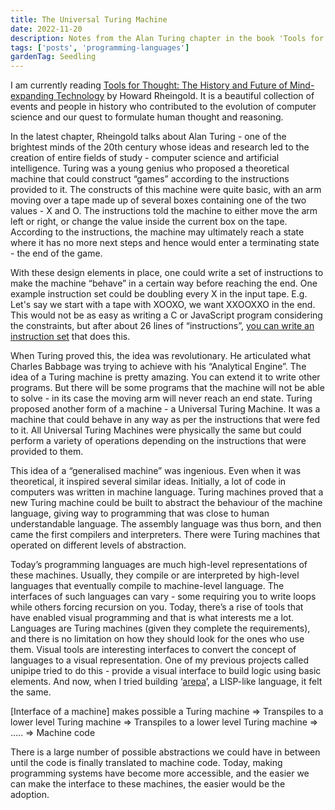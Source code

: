 ```yaml
---
title: The Universal Turing Machine
date: 2022-11-20
description: Notes from the Alan Turing chapter in the book 'Tools for Thought'
tags: ['posts', 'programming-languages']
gardenTag: Seedling
---
```


I am currently reading [Tools for Thought: The History and Future of Mind-expanding Technology](https://www.rheingold.com/texts/tft/01.html#Chap01) by Howard Rheingold. It is a beautiful collection of events and people in history who contributed to the evolution of computer science and our quest to formulate human thought and reasoning.

In the latest chapter, Rheingold talks about Alan Turing - one of the brightest minds of the 20th century whose ideas and research led to the creation of entire fields of study - computer science and artificial intelligence. Turing was a young genius who proposed a theoretical machine that could construct “games” according to the instructions provided to it. The constructs of this machine were quite basic, with an arm moving over a tape made up of several boxes containing one of the two values - X and O. The instructions told the machine to either move the arm left or right, or change the value inside the current box on the tape. According to the instructions, the machine may ultimately reach a state where it has no more next steps and hence would enter a terminating state - the end of the game.

With these design elements in place, one could write a set of instructions to make the machine “behave” in a certain way before reaching the end. One example instruction set could be doubling every X in the input tape. E.g. Let's say we start with a tape with XOOXO, we want XXOOXXO in the end. This would not be as easy as writing a C or JavaScript program considering the constraints, but after about 26 lines of “instructions”, [you can write an instruction set](https://cs.stackexchange.com/questions/106098/turing-machine-which-will-double-every-b-in-all-inputted-string) that does this.

When Turing proved this, the idea was revolutionary. He articulated what Charles Babbage was trying to achieve with his “Analytical Engine”. The idea of a Turing machine is pretty amazing. You can extend it to write other programs. But there will be some programs that the machine will not be able to solve - in its case the moving arm will never reach an end state. Turing proposed another form of a machine - a Universal Turing Machine. It was a machine that could behave in any way as per the instructions that were fed to it. All Universal Turing Machines were physically the same but could perform a variety of operations depending on the instructions that were provided to them.

This idea of a “generalised machine” was ingenious. Even when it was theoretical, it inspired several similar ideas. Initially, a lot of code in computers was written in machine language. Turing machines proved that a new Turing machine could be built to abstract the behaviour of the machine language, giving way to programming that was close to human understandable language. The assembly language was thus born, and then came the first compilers and interpreters. There were Turing machines that operated on different levels of abstraction.

Today’s programming languages are much high-level representations of these machines. Usually, they compile or are interpreted by high-level languages that eventually compile to machine-level language. The interfaces of such languages can vary - some requiring you to write loops while others forcing recursion on you. Today, there’s a rise of tools that have enabled visual programming and that is what interests me a lot. Languages are Turing machines (given they complete the requirements), and there is no limitation on how they should look for the ones who use them. Visual tools are interesting interfaces to convert the concept of languages to a visual representation. One of my previous projects called unipipe tried to do this - provide a visual interface to build logic using basic elements. And now, when I tried building ‘[arepa](https://github.com/mohitk05/arepa)’, a LISP-like language, it felt the same.

[Interface of a machine] makes possible a Turing machine => Transpiles to a lower level Turing machine => Transpiles to a lower level Turing machine => ….. => Machine code

There is a large number of possible abstractions we could have in between until the code is finally translated to machine code. Today, making programming systems have become more accessible, and the easier we can make the interface to these machines, the easier would be the adoption.
